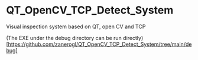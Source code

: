 # QT_OpenCV_TCP_Detect_System
Visual inspection system based on QT, open CV and TCP

(The EXE under the debug directory can be run directly)[https://github.com/zanerogl/QT_OpenCV_TCP_Detect_System/tree/main/debug]
